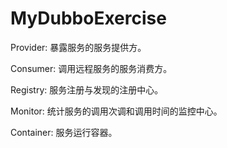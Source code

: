 # MyDubboExercise

Provider: 暴露服务的服务提供方。

Consumer: 调用远程服务的服务消费方。

Registry: 服务注册与发现的注册中心。

Monitor: 统计服务的调用次调和调用时间的监控中心。

Container: 服务运行容器。
